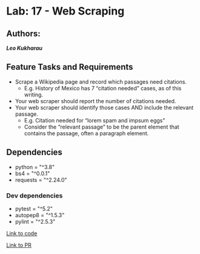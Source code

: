 # Lab: 17 - Web Scraping

## Authors:

_**Leo Kukharau**_

## Feature Tasks and Requirements

- Scrape a Wikipedia page and record which passages need citations.
  - E.g. History of Mexico has 7 “citation needed” cases, as of this writing.
- Your web scraper should report the number of citations needed.
- Your web scraper should identify those cases AND include the relevant passage.
  - E.g. Citation needed for “lorem spam and impsum eggs”
  - Consider the “relevant passage” to be the parent element that contains the passage, often a paragraph element.

## Dependencies

- python = "^3.8"
- bs4 = "^0.0.1"
- requests = "^2.24.0"

### Dev dependencies

- pytest = "^5.2"
- autopep8 = "^1.5.3"
- pylint = "^2.5.3"

[Link to code](./web_scraper/scraper.py)

[Link to PR](https://github.com/LeoKuhorev/web-scraper/pull/2)
